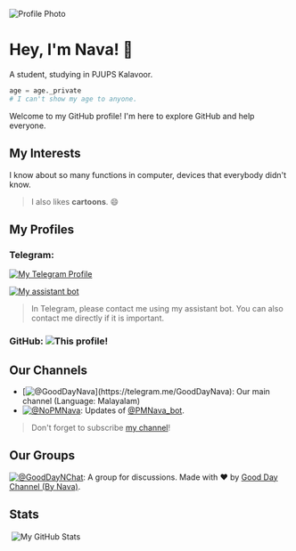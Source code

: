 ![Profile Photo](https://telegra.ph/file/5b4a8ad99b9aaf75f85d9.jpg)
# Hey, I'm Nava! 👋

A student, studying in PJUPS Kalavoor.

```python
age = age._private
# I can't show my age to anyone.
```

Welcome to my GitHub profile! I'm here to explore GitHub and help everyone.

## My Interests

I know about so many functions in computer, devices that everybody didn't know.

> I also likes **cartoons**. 😄

## My Profiles

### Telegram:

[![My Telegram Profile](https://img.shields.io/badge/My_profile:-@NavaneethRenjith-blue?logo=telegram)](https://telegram.me/NavaneethRenjith)

[![My assistant bot](https://img.shields.io/badge/My_assistant_bot:-@PMNava__bot-blue?logo=telegram)](https://telegram.me/PMNava_bot)

> In Telegram, please contact me using my assistant bot. You can also contact me directly if it is important.

### GitHub: ![This profile!](https://img.shields.io/badge/(This_profile!)-blue?logo=github)

## Our Channels

* [![@GoodDayNava](https://img.shields.io/badge/Good_Day_Channel_(By_Nava)-@GoodDayNava-brown?logo=telegram)](https://telegram.me/GoodDayNava):
Our main channel (Language: Malayalam)
* [![@NoPMNava](https://img.shields.io/badge/Navaneeth's_Assistant_Updates-@NoPMNava-blue?logo=telegram)](https://telegram.me/NoPMNava):
Updates of [@PMNava_bot](https://t.me/PMNava_bot).

> Don't forget to subscribe [my channel](https://telegram.me/GoodDayNava)!

## Our Groups

[![@GoodDayNChat](https://img.shields.io/badge/Good_Day_Channel's_Chat-@GoodDayNChat-brown?logo=telegram)](https://telegram.me/GoodDayNChat):
A group for discussions. Made with ❤️ by [Good Day Channel (By Nava)](https://telegram.me/GoodDayNava).

## Stats

<p>&nbsp;<img align="center" src="https://github-readme-stats.vercel.app/api?username=NavaneethRenjith8282&show_icons=true&locale=en&count_private=true&theme=radical" alt="My GitHub Stats" /></p>


<!---
Navaneeth-Renjith-8282/Navaneeth-Renjith-8282 is a ✨ special ✨ repository because its `README.md` (this file) appears on your GitHub profile.
You can click the Preview link to take a look at your changes.
--->
